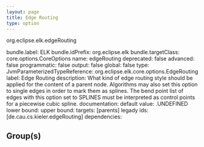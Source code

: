 ```yaml
---
layout: page
title: Edge Routing
type: option
---
```

org.eclipse.elk.edgeRouting

bundle.label: ELK
bundle.idPrefix: org.eclipse.elk
bundle.targetClass: core.options.CoreOptions
name: edgeRouting
deprecated: false
advanced: false
programmatic: false
output: false
global: false
type: JvmParameterizedTypeReference: org.eclipse.elk.core.options.EdgeRouting
label: Edge Routing
description: What kind of edge routing style should be applied for the content of a parent node.
		Algorithms may also set this option to single edges in order to mark them as splines.
		The bend point list of edges with this option set to SPLINES must be interpreted as control
		points for a piecewise cubic spline.
documentation: 
default value: <XFeatureCallImplCustom>.UNDEFINED
lower bound: 
upper bound: 
targets: [parents]
legady ids: [de.cau.cs.kieler.edgeRouting]
dependencies:

## Group(s)


